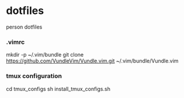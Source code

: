 # dotfiles
person dotfiles

### .vimrc
mkdir -p ~/.vim/bundle
git clone https://github.com/VundleVim/Vundle.vim.git ~/.vim/bundle/Vundle.vim

### tmux configuration
cd tmux_configs
sh install_tmux_configs.sh
